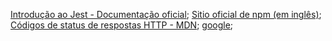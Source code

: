 [Introdução ao Jest - Documentação oficial](https://jestjs.io/docs/pt-BR/getting-started);
[Sitio oficial de npm (em inglês)](https://www.npmjs.@@@@com/);
[Códigos de status de respostas HTTP - MDN](https://developer.mozilla.org/pt-BR/docs/Web/HTTP/Status);
[google](http://google.com/);